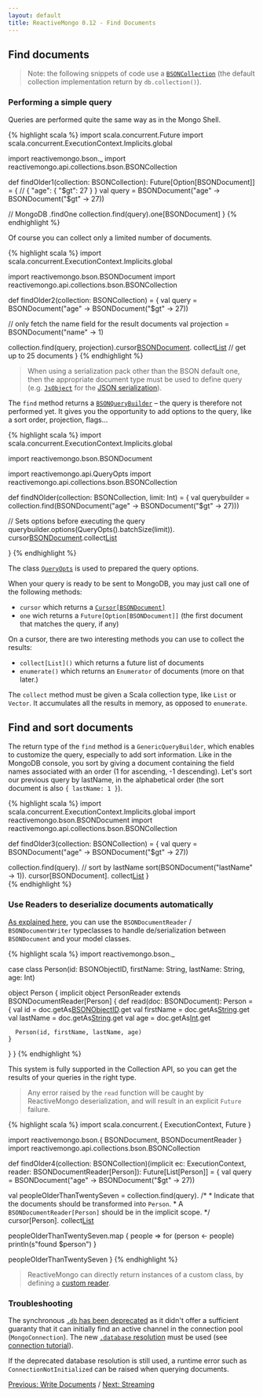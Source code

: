 ```yaml
---
layout: default
title: ReactiveMongo 0.12 - Find Documents
---
```


## Find documents

> Note: the following snippets of code use a [`BSONCollection`](../../api/reactivemongo/api/collections/bson/BSONCollection.html) (the default collection implementation return by `db.collection()`).

### Performing a simple query

Queries are performed quite the same way as in the Mongo Shell.

{% highlight scala %}
import scala.concurrent.Future
import scala.concurrent.ExecutionContext.Implicits.global

import reactivemongo.bson._
import reactivemongo.api.collections.bson.BSONCollection

def findOlder1(collection: BSONCollection): Future[Option[BSONDocument]] = {
  // { "age": { "$gt": 27 } }
  val query = BSONDocument("age" -> BSONDocument("$gt" -> 27))

  // MongoDB .findOne
  collection.find(query).one[BSONDocument]
}
{% endhighlight %}

Of course you can collect only a limited number of documents.

{% highlight scala %}
import scala.concurrent.ExecutionContext.Implicits.global

import reactivemongo.bson.BSONDocument
import reactivemongo.api.collections.bson.BSONCollection

def findOlder2(collection: BSONCollection) = {
  val query = BSONDocument("age" -> BSONDocument("$gt" -> 27))

  // only fetch the name field for the result documents
  val projection = BSONDocument("name" -> 1)

  collection.find(query, projection).cursor[BSONDocument]().
    collect[List](25) // get up to 25 documents
}
{% endhighlight %}

> When using a serialization pack other than the BSON default one, then the appropriate document type must be used to define query (e.g. [`JsObject`](https://www.playframework.com/documentation/latest/api/scala/index.html#play.api.libs.json.JsObject) for the [JSON serialization](../json/overview.html)).

The `find` method returns a [`BSONQueryBuilder`](../../api/index.html#reactivemongo.api.collections.default.BSONQueryBuilder) – the query is therefore not performed yet. It gives you the opportunity to add options to the query, like a sort order, projection, flags...

{% highlight scala %}
import scala.concurrent.ExecutionContext.Implicits.global

import reactivemongo.bson.BSONDocument

import reactivemongo.api.QueryOpts
import reactivemongo.api.collections.bson.BSONCollection

def findNOlder(collection: BSONCollection, limit: Int) = {
  val querybuilder =
    collection.find(BSONDocument("age" -> BSONDocument("$gt" -> 27)))

  // Sets options before executing the query
  querybuilder.options(QueryOpts().batchSize(limit)).
    cursor[BSONDocument]().collect[List](10)
 
}
{% endhighlight %}

The class [`QueryOpts`](../../api/index.html#reactivemongo.api.QueryOpts) is used to prepared the query options.

When your query is ready to be sent to MongoDB, you may just call one of the following methods:

- `cursor` which returns a [`Cursor[BSONDocument]`](../../api/index.html#reactivemongo.api.Cursor)
- `one` wich returns a `Future[Option[BSONDocument]]` (the first document that matches the query, if any)

On a cursor, there are two interesting methods you can use to collect the results:

- `collect[List]()` which returns a future list of documents
- `enumerate()` which returns an `Enumerator` of documents (more on that later.)

The `collect` method must be given a Scala collection type, like `List` or `Vector`. It accumulates all the results in memory, as opposed to `enumerate`.

## Find and sort documents

The return type of the `find` method is a `GenericQueryBuilder`, which enables to customize the query, especially to add sort information. Like in the MongoDB console, you sort by giving a document containing the field names associated with an order (1 for ascending, -1 descending). Let's sort our previous query by lastName, in the alphabetical order (the sort document is also `{ lastName: 1 }`).

{% highlight scala %}
import scala.concurrent.ExecutionContext.Implicits.global
import reactivemongo.bson.BSONDocument
import reactivemongo.api.collections.bson.BSONCollection

def findOlder3(collection: BSONCollection) = {
  val query = BSONDocument("age" -> BSONDocument("$gt" -> 27))

  collection.find(query).
    // sort by lastName
    sort(BSONDocument("lastName" -> 1)).
    cursor[BSONDocument].
    collect[List]()
}  
{% endhighlight %}

### Use Readers to deserialize documents automatically

[As explained here](), you can use the `BSONDocumentReader` / `BSONDocumentWriter` typeclasses to handle de/serialization between `BSONDocument` and your model classes.

{% highlight scala %}
import reactivemongo.bson._

case class Person(id: BSONObjectID, firstName: String, lastName: String, age: Int)

object Person {
  implicit object PersonReader extends BSONDocumentReader[Person] {
    def read(doc: BSONDocument): Person = {
      val id = doc.getAs[BSONObjectID]("_id").get
      val firstName = doc.getAs[String]("firstName").get
      val lastName = doc.getAs[String]("lastName").get
      val age = doc.getAs[Int]("age").get

      Person(id, firstName, lastName, age)
    }
  }
}
{% endhighlight %}

This system is fully supported in the Collection API, so you can get the results of your queries in the right type.

> Any error raised by the `read` function will be caught by ReactiveMongo deserialization, and will result in an explicit `Future` failure.

{% highlight scala %}
import scala.concurrent.{ ExecutionContext, Future }

import reactivemongo.bson.{ BSONDocument, BSONDocumentReader }
import reactivemongo.api.collections.bson.BSONCollection

def findOlder4(collection: BSONCollection)(implicit ec: ExecutionContext, reader: BSONDocumentReader[Person]): Future[List[Person]] = {
  val query = BSONDocument("age" -> BSONDocument("$gt" -> 27))

  val peopleOlderThanTwentySeven = collection.find(query).
    /*
     * Indicate that the documents should be transformed into `Person`.
     * A `BSONDocumentReader[Person]` should be in the implicit scope.
     */
    cursor[Person].
    collect[List]()

  peopleOlderThanTwentySeven.map { people =>
    for (person <- people) println(s"found $person")
  }

  peopleOlderThanTwentySeven
}
{% endhighlight %}

> ReactiveMongo can directly return instances of a custom class, by defining a [custom reader](../bson/typeclasses.html#custom-reader).

### Troubleshooting

The synchronous [`.db` has been deprecated](../release-details.html#database-resolution) as it didn't offer a sufficient guaranty that it can initially find an active channel in the connection pool (`MongoConnection`).
The new [`.database` resolution](../api/index.html#reactivemongo.api.MongoConnection@database%28name:String,failoverStrategy:reactivemongo.api.FailoverStrategy%29%28implicitcontext:scala.concurrent.ExecutionContext%29:scala.concurrent.Future[reactivemongo.api.DefaultDB]) must be used (see [connection tutorial](tutorial/connect-database.html)).

If the deprecated database resolution is still used, a runtime error such as `ConnectionNotInitialized` can be raised when querying documents.

[Previous: Write Documents](./write-documents.html) / [Next: Streaming](./streaming.html)
